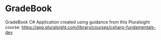 # GradeBook

GradeBook C# Application created using guidance from this Pluralsight course: https://app.pluralsight.com/library/courses/csharp-fundamentals-dev 